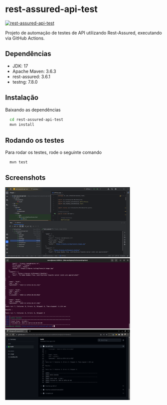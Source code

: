 # rest-assured-api-test
[![rest-assured-api-test](https://github.com/rlhorochovec/rest-assured-api-test/actions/workflows/ci.yml/badge.svg)](https://github.com/rlhorochovec/rest-assured-api-test/actions/workflows/ci.yml)

Projeto de automação de testes de API utilizando Rest-Assured, executando via GitHub Actions.

## Dependências
- JDK: 17
- Apache Maven: 3.6.3
- rest-assured: 3.6.1
- testng: 7.8.0

## Instalação
Baixando as dependências

```bash
  cd rest-assured-api-test
  mvn install
```

## Rodando os testes
Para rodar os testes, rode o seguinte comando

```bash
  mvn test
```

## Screenshots
<img src="https://github.com/rlhorochovec/rest-assured-api-test/blob/develop/Screenshots/idea.png" width="400" /> <img src="https://github.com/rlhorochovec/rest-assured-api-test/blob/develop/Screenshots/terminal.png" width="400" /> <img src="https://github.com/rlhorochovec/rest-assured-api-test/blob/develop/Screenshots/ci.png" width="400" />